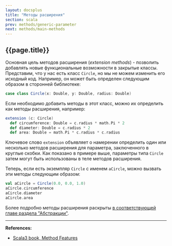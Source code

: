```yaml
---
layout: docsplus
title: "Методы расширения"
section: scala
prev: methods/generic-parameter
next: methods/main-methods
---
```


## {{page.title}}

Основная цель методов расширения (_extension methods_) -
позволить добавлять новые функциональные возможности в закрытые классы.
Представим, что у нас есть класс `Circle`, но мы не можем изменить его исходный код.
Например, он может быть определен следующим образом в сторонней библиотеке:

```scala mdoc:silent
case class Circle(x: Double, y: Double, radius: Double)
```

Если необходимо добавить методы в этот класс, можно их определить как методы расширения, например:

```scala mdoc:silent
extension (c: Circle)
  def circumference: Double = c.radius * math.Pi * 2
  def diameter: Double = c.radius * 2
  def area: Double = math.Pi * c.radius * c.radius
```

Ключевое слово `extension` объявляет о намерении определить один или несколько методов расширения для параметра,
заключенного в круглые скобки.
Как показано в примере выше, параметры типа `Circle` затем могут быть использованы в теле методов расширения.

Теперь, если есть экземпляр `Circle` с именем `aCircle`, можно вызвать эти методы следующим образом:

```scala mdoc
val aCircle = Circle(0.0, 0.0, 1.0)
aCircle.circumference
aCircle.diameter
aCircle.area
```

Более подробно методы расширения раскрыты 
[в соответствующей главе раздела "Абстракции"](@DOC@abstractions/ca-extension-methods).


---

**References:**
- [Scala3 book, Method Features](https://docs.scala-lang.org/scala3/book/methods-most.html)
